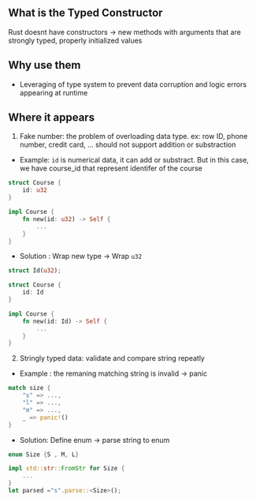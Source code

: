 ## What is the Typed Constructor

Rust doesnt have constructors -> new methods with arguments that are strongly typed, properly initialized values 

## Why use them
+ Leveraging of type system to prevent data corruption and logic errors appearing at runtime

## Where it appears

1. Fake number: the problem of overloading data type. ex: row ID, phone number, credit card, ... should not support addition or substraction 
+ Example: `id` is numerical data, it can add or substract. But in this case, we have course_id that represent identifer of the course

```rust
struct Course {
    id: u32
}

impl Course {
    fn new(id: u32) -> Self {
        ...
    }
}
```

+ Solution : Wrap new type -> Wrap `u32` 
```rust
struct Id(u32);

struct Course {
    id: Id
}

impl Course {
    fn new(id: Id) -> Self {
        ...
    }
}
```

2. Stringly typed data: validate and compare string repeatly
+ Example : the remaning matching string is invalid -> panic 
```rust
match size {
    "s" => ...,
    "l" => ...,
    "m" => ...,
    _ => panic!()
}
```

+ Solution: Define enum -> parse string to enum

```rust
enum Size {S , M, L}

impl std::str::FromStr for Size {
    ...
}
let parsed ="s".parse::<Size>();
```
